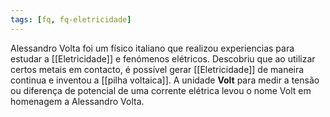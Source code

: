 ```yaml
---
tags: [fq, fq-eletricidade]
---
```


Alessandro Volta foi um físico italiano que realizou experiencias para estudar a [[Eletricidade]] e fenómenos elétricos. Descobriu que ao utilizar certos metais em contacto, é possível gerar [[Eletricidade]] de maneira continua e inventou a [[pilha voltaica]]. A unidade **Volt** para medir a tensão ou diferença de potencial de uma corrente elétrica levou o nome Volt em homenagem a Alessandro Volta.